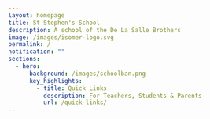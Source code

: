 ```yaml
---
layout: homepage
title: St Stephen's School
description: A school of the De La Salle Brothers
image: /images/isomer-logo.svg
permalink: /
notification: ""
sections:
  - hero:
      background: /images/schoolban.png
      key_highlights:
        - title: Quick Links
          description: For Teachers, Students & Parents
          url: /quick-links/
---
```

